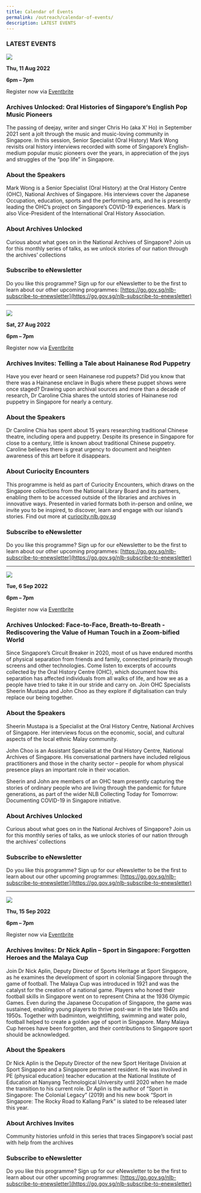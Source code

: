 ```yaml
---
title: Calendar of Events
permalink: /outreach/calendar-of-events/
description: LATEST EVENTS
---
```

### LATEST EVENTS

![](/images/AU%2011%20Aug_Eventbrite%20banner.jpg)

**Thu, 11 Aug 2022**

**6pm – 7pm**

Register now via [Eventbrite](https://www.eventbrite.sg/e/archives-unlocked-oral-histories-of-singapores-english-pop-music-pioneers-tickets-351193367817)

### Archives Unlocked: Oral Histories of Singapore’s English Pop Music Pioneers

The passing of deejay, writer and singer Chris Ho (aka X’ Ho) in September 2021 sent a jolt through the music and music-loving community in Singapore. In this session, Senior Specialist (Oral History) Mark Wong revisits oral history interviews recorded with some of Singapore’s English-medium popular music pioneers over the years, in appreciation of the joys and struggles of the “pop life” in Singapore.

### About the Speakers

Mark Wong is a Senior Specialist (Oral History) at the Oral History Centre (OHC), National Archives of Singapore. His interviews cover the Japanese Occupation, education, sports and the performing arts, and he is presently leading the OHC’s project on Singapore’s COVID-19 experiences. Mark is also Vice-President of the International Oral History Association.

### About Archives Unlocked
Curious about what goes on in the National Archives of Singapore? Join us for this monthly series of talks, as we unlock stories of our nation through the archives’ collections

### Subscribe to eNewsletter
Do you like this programme? Sign up for our eNewsletter to be the first to learn about our other upcoming programmes: [https://go.gov.sg/nlb-subscribe-to-enewsletter](https://go.gov.sg/nlb-subscribe-to-enewsletter)

____________________________________________________________________
![](/images/AI%20-%2027%20Aug%202022.jpg)

**Sat, 27 Aug 2022**

**6pm – 7pm**

Register now via [Eventbrite](https://www.eventbrite.sg/e/archives-invites-telling-a-tale-about-hainanese-rod-puppetry-tickets-379622038737?aff=ebdssbdestsearch)

### Archives Invites: Telling a Tale about Hainanese Rod Puppetry

Have you ever heard or seen Hainanese rod puppets? Did you know that there was a Hainanese enclave in Bugis where these puppet shows were once staged? Drawing upon archival sources and more than a decade of research, Dr Caroline Chia shares the untold stories of Hainanese rod puppetry in Singapore for nearly a century.

### About the Speakers

Dr Caroline Chia has spent about 15 years researching traditional Chinese theatre, including opera and puppetry. Despite its presence in Singapore for close to a century, little is known about traditional Chinese puppetry. Caroline believes there is great urgency to document and heighten awareness of this art before it disappears.

### About Curiocity Encounters

This programme is held as part of Curiocity Encounters, which draws on the Singapore collections from the National Library Board and its partners, enabling them to be accessed outside of the libraries and archives in innovative ways. Presented in varied formats both in-person and online, we invite you to be inspired, to discover, learn and engage with our island’s stories. Find out more at [curiocity.nlb.gov.sg](https://curiocity.nlb.gov.sg/)

### Subscribe to eNewsletter
Do you like this programme? Sign up for our eNewsletter to be the first to learn about our other upcoming programmes: [https://go.gov.sg/nlb-subscribe-to-enewsletter](https://go.gov.sg/nlb-subscribe-to-enewsletter)
_____________________________________________________________________
![](/images/AU%206%20Sep_Eventbrite%20banner.jpg)

**Tue, 6 Sep 2022**

**6pm – 7pm**

Register now via [Eventbrite](https://www.eventbrite.sg/e/archives-unlocked-rediscovering-value-of-human-touch-in-zoom-bified-world-tickets-351201923407)

### Archives Unlocked: Face-to-Face, Breath-to-Breath - Rediscovering the Value of Human Touch in a Zoom-bified World

Since Singapore’s Circuit Breaker in 2020, most of us have endured months of physical separation from friends and family, connected primarily through screens and other technologies. Come listen to excerpts of accounts collected by the Oral History Centre (OHC), which document how this separation has affected individuals from all walks of life, and how we as a people have tried to take it in our stride and carry on.  Join OHC Specialists Sheerin Mustapa and John Choo as they explore if digitalisation can truly replace our being together.

### About the Speakers

Sheerin Mustapa is a Specialist at the Oral History Centre, National Archives of Singapore. Her interviews focus on the economic, social, and cultural aspects of the local ethnic Malay community.

John Choo is an Assistant Specialist at the Oral History Centre, National Archives of Singapore. His conversational partners have included religious practitioners and those in the charity sector – people for whom physical presence plays an important role in their vocation.

Sheerin and John are members of an OHC team presently capturing the stories of ordinary people who are living through the pandemic for future generations, as part of the wider NLB Collecting Today for Tomorrow: Documenting COVID-19 in Singapore initiative.

### About Archives Unlocked
Curious about what goes on in the National Archives of Singapore? Join us for this monthly series of talks, as we unlock stories of our nation through the archives’ collections

### Subscribe to eNewsletter
Do you like this programme? Sign up for our eNewsletter to be the first to learn about our other upcoming programmes: [https://go.gov.sg/nlb-subscribe-to-enewsletter](https://go.gov.sg/nlb-subscribe-to-enewsletter)

___________________________________________________________________
![](/images/AI%20Banner_15%20Sep%202022.jpg)

**Thu, 15 Sep 2022**

**6pm – 7pm**

Register now via [Eventbrite](https://www.eventbrite.sg/e/archives-invites-dr-nick-aplin-sport-in-singapore-and-the-malaya-cup-tickets-354524441147)

### Archives Invites: Dr Nick Aplin – Sport in Singapore: Forgotten Heroes and the Malaya Cup

Join Dr Nick Aplin, Deputy Director of Sports Heritage at Sport Singapore, as he examines the development of sport in colonial Singapore through the game of football. The Malaya Cup was introduced in 1921 and was the catalyst for the creation of a national game. Players who honed their football skills in Singapore went on to represent China at the 1936 Olympic Games. Even during the Japanese Occupation of Singapore, the game was sustained, enabling young players to thrive post-war in the late 1940s and 1950s. Together with badminton, weightlifting, swimming and water polo, football helped to create a golden age of sport in Singapore. Many Malaya Cup heroes have been forgotten, and their contributions to Singapore sport should be acknowledged.

### About the Speakers

Dr Nick Aplin is the Deputy Director of the new Sport Heritage Division at Sport Singapore and a Singapore permanent resident. He was involved in PE (physical education) teacher education at the National Institute of Education at Nanyang Technological University until 2020 when he made the transition to his current role. Dr Aplin is the author of “Sport in Singapore: The Colonial Legacy” (2019) and his new book “Sport in Singapore: The Rocky Road to Kallang Park” is slated to be released later this year.

### About Archives Invites
Community histories unfold in this series that traces Singapore’s social past with help from the archives

### Subscribe to eNewsletter
Do you like this programme? Sign up for our eNewsletter to be the first to learn about our other upcoming programmes: [https://go.gov.sg/nlb-subscribe-to-enewsletter](https://go.gov.sg/nlb-subscribe-to-enewsletter)
